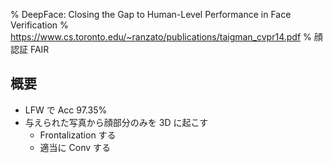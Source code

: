% DeepFace: Closing the Gap to Human-Level Performance in Face Verification
% https://www.cs.toronto.edu/~ranzato/publications/taigman_cvpr14.pdf
% 顔認証 FAIR

## 概要

- LFW で Acc 97.35%
- 与えられた写真から顔部分のみを 3D に起こす
    - Frontalization する
    - 適当に Conv する

